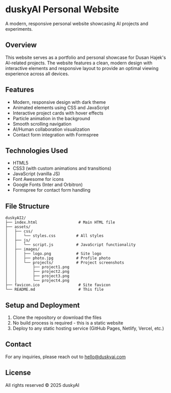 # duskyAI Personal Website

A modern, responsive personal website showcasing AI projects and experiments.

## Overview

This website serves as a portfolio and personal showcase for Dusan Hajek's AI-related projects. The website features a clean, modern design with interactive elements and responsive layout to provide an optimal viewing experience across all devices.

## Features

- Modern, responsive design with dark theme
- Animated elements using CSS and JavaScript
- Interactive project cards with hover effects
- Particle animation in the background
- Smooth scrolling navigation
- AI/Human collaboration visualization
- Contact form integration with Formspree

## Technologies Used

- HTML5
- CSS3 (with custom animations and transitions)
- JavaScript (vanilla JS)
- Font Awesome for icons
- Google Fonts (Inter and Orbitron)
- Formspree for contact form handling

## File Structure

```
duskyAI2/
├── index.html                  # Main HTML file
├── assets/
│   ├── css/
│   │   └── styles.css         # All styles
│   ├── js/
│   │   └── script.js          # JavaScript functionality
│   ├── images/
│   │   ├── logo.png           # Site logo
│   │   ├── photo.jpg          # Profile photo
│   │   └── projects/          # Project screenshots
│   │       ├── project1.png
│   │       ├── project2.png
│   │       ├── project3.png
│   │       └── project4.png
├── favicon.ico                 # Site favicon
└── README.md                   # This file
```

## Setup and Deployment

1. Clone the repository or download the files
2. No build process is required - this is a static website
3. Deploy to any static hosting service (GitHub Pages, Netlify, Vercel, etc.)

## Contact

For any inquiries, please reach out to [hello@duskyai.com](mailto:hello@duskyai.com)

## License

All rights reserved © 2025 duskyAI 